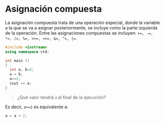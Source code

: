 # Asignación compuesta 

La asignación compuesta trata de una operación especial, donde la variable a la que se va a asignar posteriormente, se incluye como la parte izquierda de la operación. Entre las asignaciones compuestas se incluyen: `+=, -=, *=, /=, %=, >>=, <<=, &=, ^=, |=`.


```cpp
#include <iostream>
using namespace std;

int main ()
{
  int a, b=3;
  a = b;
  a+=2;
  cout << a;
}
```
> ¿Qué valor tendrá `a` al final de la ejecución?

Es decir, `a+=2` es equivalente a:
```cpp
a = a + 2;
```
